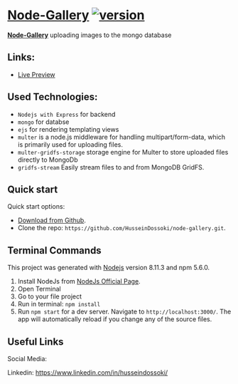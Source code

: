 # [Node-Gallery](#)  [![version][version-badge]][CHANGELOG]


**[Node-Gallery](#)** uploading images to the mongo database 

## Links:

+ [Live Preview](#)


## Used Technologies:

+ ```Nodejs with Express``` for backend
+ ```mongo``` for databse 
+ ```ejs``` for rendering templating views
+ ```multer``` is a node.js middleware for handling multipart/form-data, which is primarily used for uploading files.
+ ```multer-gridfs-storage``` storage engine for Multer to store uploaded files directly to MongoDb
+ ```gridfs-stream``` Easily stream files to and from MongoDB GridFS.


## Quick start

Quick start options:

- [Download from Github](https://github.com/HusseinDossoki/node-gallery/archive/master.zip).
- Clone the repo: `https://github.com/HusseinDossoki/node-gallery.git`.

## Terminal Commands

This project was generated with [Nodejs](https://nodejs.org/en) version 8.11.3 and npm 5.6.0.

1. Install NodeJs from [NodeJs Official Page](https://nodejs.org/en).
2. Open Terminal
3. Go to your file project
4. Run in terminal: ```npm install```
5. Run `npm start` for a dev server. Navigate to `http://localhost:3000/`. The app will automatically reload if you change any of the source files.



## Useful Links


Social Media:

Linkedin: <https://www.linkedin.com/in/husseindossoki/>



[CHANGELOG]: ./CHANGELOG.md
[version-badge]: https://img.shields.io/badge/version-1.0.0-blue.svg

